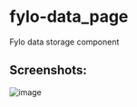 # fylo-data_page
Fylo data storage component
## Screenshots:
![image](https://user-images.githubusercontent.com/42778671/166442398-443bdb75-7087-4f79-b4df-4d6822dc7f5e.png)
